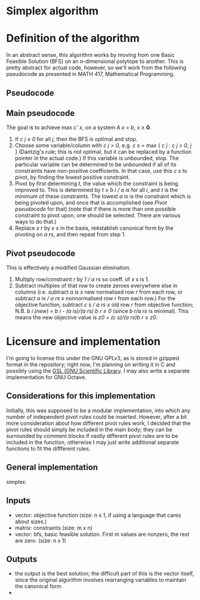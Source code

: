 Simplex algorithm
==========

# Definition of the algorithm #

In an abstract sense, this algorithm works by moving from one Basic Feasible
Solution (BFS) on an *n*-dimensional polytope to another.  This is pretty
abstract for actual code, however, so we'll work from the following pseudocode
as presented in MATH 417, Mathematical Programming.

Pseudocode
----------

## Main pseudocode ##
The goal is to achieve max *c' x*, on a system *A x = b*, x ≥ **0**.

1. If *c j ≤ 0* for all *j*, then the BFS is optimal and stop.
2. Choose some variable/column with *c j > 0*, e.g. *c s* = max { *c j : c j >
   0*, *j* } (Dantzig's rule; this is not optimal, but it can be replaced by a
   function pointer in the actual code.)  If this variable is unbounded,
   stop.  The particular variable can be determined to be unbounded if all of
   its constraints have non-positive coefficients.  In that case, use this *c s*
   to pivot, by finding the lowest positive constraint.
3. Pivot by first determining *t*, the value which the constraint is being
   improved to.  This is determined by *t ≤ b i / a is* for all *i*, and *t* is
   the minimum of these constraints. The lowest *a is* is the constraint which
   is being pivoted upon, and once that is accomplished (see *Pivot pseudocode*
   for that) (note that if there is more than one possible constraint to pivot
   upon, one should be selected.  There are various ways to do that.)
4. Replace *x r* by *x s* in the basis, reëstablish canonical form by the
   pivoting on *a rs*, and then repeat from step 1.

## Pivot pseudocode ##
This is effectively a modified Gaussian elimination.

1. Multiply row/constraint *r* by *1 / a rs* so coeff. of *x s* is 1.
2. Subtract multiples of that row to create zeroes everywhere else in columns
   (i.e. subtract *a is* x new normalised row *r* from each row, or subtract *a
   is / a rs* x nonnormalised row *r* from each row.)  For the objective
   function, subtract *c s / a rs* x old row r from objective function;
   N.B. *b i (new) = b i - (a is)/(a rs) b r ≥ 0* (since *b r/a rs* is
   minimal).  This means the new objective value is *z0 + (c s)/(a rs)b r ≥
   z0*.


# Licensure and implementation #

I'm going to license this under the GNU GPLv3, as is stored in gzipped format in
the repository; right now, I'm planning on writing it in C and possibly using
the [GSL (GNU Scientific Library](http://www.gnu.org/software/gsl/).  I may also
write a separate implementation for GNU Octave.

Considerations for this implementation
----------

Initially, this was supposed to be a modular implementation, into which any
number of independent pivot rules could be inserted.  However, after a bit more
consideration about how different pivot rules work, I decided that the pivot
rules should simply be included in the main body; they can be surrounded by
comment blocks if vastly different pivot rules are to be included in the
function, otherwise I may just write additional separate functions to fit the
diffferent rules.

General implementation
----------

simplex:

## Inputs ##
- vector: objective function (size: n x 1, if using a language that cares about
  sizes.)
- matrix: constraints (size: m x n)
- vector: bfs, basic feasible solution. First m values are nonzero, the rest are
  zero. (size: n x 1)

## Outputs ##
- the output is the best solution; the difficult part of this is the vector
  itself, since the original algorithm involves rearranging variables to
  maintain the canonical form.
- 

